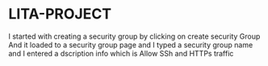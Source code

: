 # LITA-PROJECT
I started with creating a security group by clicking on create security Group
And it loaded to a security group page and  I typed a security group name and I entered a dscription info which is Allow SSh and HTTPs traffic 
